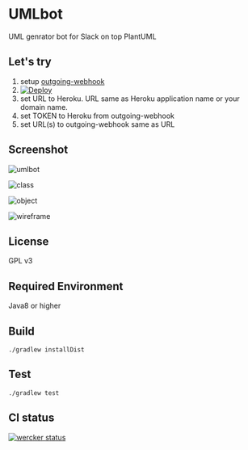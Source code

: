 # UMLbot

UML genrator bot for Slack on top PlantUML

## Let's try

1. setup [outgoing-webhook](https://my.slack.com/services/new/outgoing-webhook)
2. [![Deploy](https://www.herokucdn.com/deploy/button.png)](https://heroku.com/deploy)
3. set URL to Heroku. URL same as Heroku application name or your domain name.
4. set TOKEN to Heroku from outgoing-webhook
5. set URL(s) to outgoing-webhook same as URL

## Screenshot

![umlbot](https://raw.githubusercontent.com/taichi/umlbot/master/docs/umlbot.png)

![class](https://raw.githubusercontent.com/taichi/umlbot/master/docs/class.png)

![object](https://raw.githubusercontent.com/taichi/umlbot/master/docs/object.png)

![wireframe](https://raw.githubusercontent.com/taichi/umlbot/master/docs/wireframe.png)

## License

GPL v3

## Required Environment

Java8 or higher

## Build

    ./gradlew installDist

## Test

    ./gradlew test

## CI status

[![wercker status](https://app.wercker.com/status/c1ba9b381bde8b76b181c3d4a1cc90d0/m "wercker status")](https://app.wercker.com/project/bykey/c1ba9b381bde8b76b181c3d4a1cc90d0)
